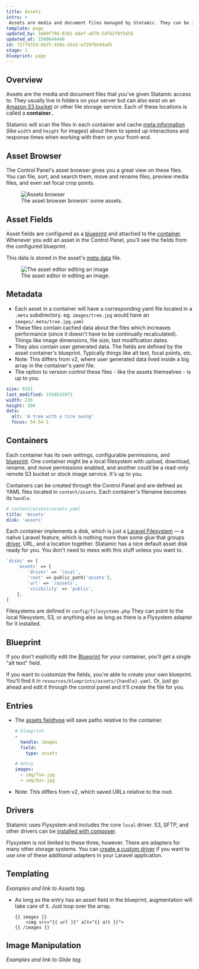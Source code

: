 ```yaml
---
title: Assets
intro: >
 Assets are media and document files managed by Statamic. They can be images, videos, PDFs, zip files, or any other kind of file. Each can have fields and content attached to them, just like entries.
template: page
updated_by: 3a60f79d-8381-4def-a970-5df62f0f5d56
updated_at: 1568644449
id: 7277432d-bb25-458a-a3a2-a72976b44ad5
stage: 1
blueprint: page
---
```

## Overview

Assets are the media and document files that you've given Statamic access to. They usually live in folders on your server but can also exist on an [Amazon S3 bucket](https://aws.amazon.com/s3) or other file storage service. Each of these locations is called a **container**..

Statamic will scan the files in each container and cache [meta information](#metadata) (like `width` and `height` for images) about them to speed up interactions and response times when working with them on your front-end.

## Asset Browser
The Control Panel's asset browser gives you a great view on these files. You can file, sort, and search them, move and rename files, preview media files, and even set focal crop points.

<figure>
    <img src="/img/assets.png" alt="Assets browser">
    <figcaption>The asset browser browsin' some assets.</figcaption>
</figure>

## Asset Fields

Asset fields are configured as a [blueprint](/blueprints) and attached to the [container](#containers). Whenever you edit an asset in the Control Panel, you'll see the fields from the configured blueprint.

This data is stored in the asset's [meta data](#metadata) file.

<figure>
    <img src="/img/asset-editor.png" alt="The asset editor editing an image">
    <figcaption>The asset editor in editing an image.</figcaption>
</figure>


## Metadata

- Each asset in a container will have a corresponding yaml file located in a `.meta` subdirectory. eg. `images/tree.jpg` would have an `images/.meta/tree.jpg.yaml`
- These files contain cached data about the files which increases performance (since it doesn't have to be continually recalculated). Things like image dimensions, file size, last modification dates.
- They also contain user generated data. The fields are defined by the asset container's blueprint. Typically things like alt text, focal points, etc.
- Note: This differs from v2, where user generated data lived inside a big array in the container's yaml file.
- The option to version control these files - like the assets themselves - is up to you.

``` yaml
size: 9151
last_modified: 1558533973
width: 216
height: 104
data:
  alt: 'A tree with a tire swing'
  focus: 54-54-1
```

## Containers

Each container has its own settings, configurable permissions, and [blueprint](#blueprint). One container might be a local filesystem with upload, download, rename, and move permissions enabled, and another could be a read-only remote S3 bucket or stock image service. It's up to you.

Containers can be created through the Control Panel and are defined as YAML files located in `content/assets`. Each container's filename becomes its `handle`.

``` yaml
# content/assets/assets.yaml
title: 'Assets'
disk: 'assets'
```

Each container implements a disk, which is just a [Laravel Filesystem](https://laravel.com/docs/filesystem) — a native Laravel feature, which is nothing more than some glue that groups [driver](#drivers), URL, and a location together. Statamic has a nice default asset disk ready for you. You don't need to mess with this stuff unless you want to.

``` php
'disks' => [
    'assets' => [
        'driver' => 'local',
        'root' => public_path('assets'),
        'url' => '/assets',
        'visibility' => 'public',
    ],
]
```

Filesystems are defined in `config/filesystems.php`  They can point to the local filesystem, S3, or anything else as long as there is a Flysystem adapter for it installed.

## Blueprint

If you don't explicitly edit the [Blueprint](/blueprints) for your container, you'll get a single "alt text" field.

If you want to customize the fields, you're able to create your own blueprint. You'll find it in `resources/blueprints/assets/{handle}.yaml`. Or, just go ahead and edit it through the control panel and it'll create the file for you.

## Entries

- The [assets fieldtype](/fieldtypes/assets) will save paths relative to the container.
    ``` yaml
    # blueprint
    -
      handle: images
      field:
        type: assets
    ```
    ``` yaml
    # entry
    images:
      - img/foo.jpg
      - img/bar.jpg
    ```
- Note: This differs from v2, which saved URLs relative to the root.


## Drivers

Statamic uses Flysystem and includes the core `local` driver. S3, SFTP, and other drivers can be [installed with composer](https://laravel.com/docs/filesystem#driver-prerequisites).

Flysystem is not limited to these three, however. There are adapters for many other storage systems. You can [create a custom driver](https://laravel.com/docs/filesystem#custom-filesystems) if you want to use one of these additional adapters in your Laravel application.

## Templating

_Examples and link to Assets tag._

- As long as the entry has an asset field in the blueprint, augmentation will take care of it. Just loop over the array.

    ```
    {{ images }}
        <img src="{{ url }}" alt="{{ alt }}">
    {{ /images }}
    ```

## Image Manipulation

_Examples and link to Glide tag_.
